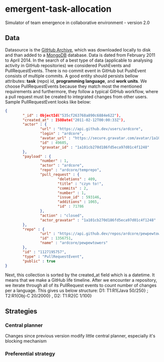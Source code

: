 emergent-task-allocation
========================

Simulator of team emergence in collaborative environment - version 2.0

## Data

Datasource is the [GitHub Archive](https://www.githubarchive.org), which was downloaded locally to disk and than added to a [MongoDB](http://www.mongodb.org) database. Data is dated from February 2011 to April 2014. In the search of a best type of data (applicable to analysing activity in GitHub repositories) we considered PushEvents and PullRequestEvents. There is no commit event in GitHub but PushEvent consists of multiple commits. A good entity should persists bellow attributes: **task** (repo) id, **programming language**, and **work units**. We choose PullRequestEvents because they match most the mentioned requirements and furthermore, they follow a typical GitHub workflow, where a pull request must be created to integrated changes from other users. Sample PullRequestEvent looks like below:

```JSON
{
        "_id" : ObjectId("535cf263768a890c6884e622"),
        "created_at" : ISODate("2011-02-12T00:00:33Z"),
        "actor" : {
                "url" : "https://api.github.dev/users/ardcore",
                "login" : "ardcore",
                "avatar_url" : "https://secure.gravatar.com/avatar/1a101cb270d186fd5eca97d01c4f1248?d=http://github.dev%2Fimages%2Fgravatars%2Fgravatar-user-420.png",
                "id" : 49605,
                "gravatar_id" : "1a101cb270d186fd5eca97d01c4f1248"
        },
        "payload" : {
                "number" : 1,
                "actor" : "ardcore",
                "repo" : "ardcore/temprepo",
                "pull_request" : {
                        "deletions" : 409,
                        "title" : "czyn to!",
                        "commits" : 2,
                        "number" : 1,
                        "issue_id" : 593146,
                        "additions" : 1065,
                        "id" : 71786
                },
                "action" : "closed",
                "actor_gravatar" : "1a101cb270d186fd5eca97d01c4f1248"
        },
        "repo" : {
                "url" : "https://api.github.dev/repos/ardcore/pewpewtowers",
                "id" : 1356751,
                "name" : "ardcore/pewpewtowers"
        },
        "id" : "1127195757",
        "type" : "PullRequestEvent",
        "public" : true
}
```

Next, this collection is sorted by the created_at field which is a datetime. It means that we make a GitHub life timeline. After we encounter a repository, we iterate through all of its PullRequest events to count number of changes per a language. This gives us below structure: D1: T1:R1{Java 50/250} ; T2:R1{Obj-C 20/2000} , D2: T1:R2{C 1/100}

## Strategies

### Central planner

Changes since previous version modify little central planner, especially it's blocking mechanism

### Preferential strategy

